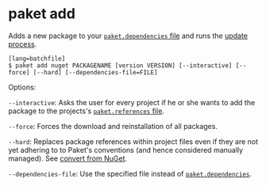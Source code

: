 # paket add

Adds a new package to your [`paket.dependencies` file](dependencies-file.html) and runs the [update process](paket-update.html).

    [lang=batchfile]
    $ paket add nuget PACKAGENAME [version VERSION] [--interactive] [--force] [--hard] [--dependencies-file=FILE]

Options:

  `--interactive`: Asks the user for every project if he or she wants to add the package to the projects's [`paket.references` file](references-file.html).

  `--force`: Forces the download and reinstallation of all packages.

  `--hard`: Replaces package references within project files even if they are not yet adhering to to Paket's conventions (and hence considered manually managed). See [convert from NuGet](convert-from-nuget.html).

  `--dependencies-file`: Use the specified file instead of [`paket.dependencies`](dependencies-file.html).